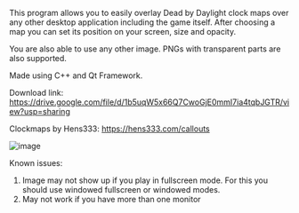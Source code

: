 This program allows you to easily overlay Dead by Daylight clock maps over any other desktop application including the game itself.
After choosing a map you can set its position on your screen, size and opacity.

You are also able to use any other image. PNGs with transparent parts are also supported.

Made using C++ and Qt Framework.

Download link: https://drive.google.com/file/d/1b5uqW5x66Q7CwoGjE0mmI7ia4tqbJGTR/view?usp=sharing

Clockmaps by Hens333: https://hens333.com/callouts

![image](https://github.com/emod108/DBD-Clock-Maps-Overlay/assets/91344595/30d10a06-1227-4944-b882-a4ee567dea6b)

Known issues:
1) Image may not show up if you play in fullscreen mode. For this you should use windowed fullscreen or windowed modes.
2) May not work if you have more than one monitor
